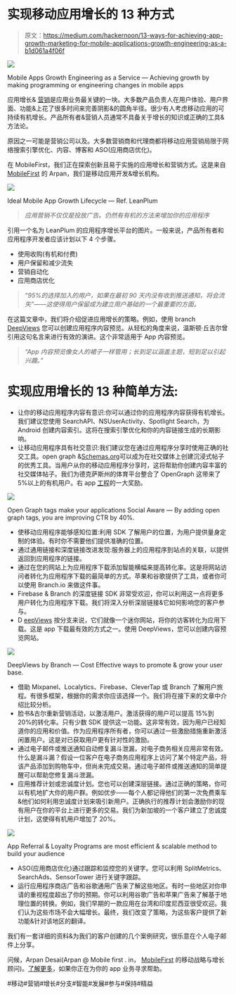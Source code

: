 # 实现移动应用增长的 13 种方式

> 原文：<https://medium.com/hackernoon/13-ways-for-achieving-app-growth-marketing-for-mobile-applications-growth-engineering-as-a-b1d061a4f06f>

![](img/16a8c9c423cc65f1ac83e543c6402495.png)

Mobile Apps Growth Engineering as a Service — Achieving growth by making programming or engineering changes in mobile apps

应用增长& [营销](https://hackernoon.com/tagged/marketing)是应用业务最关键的一块。大多数产品负责人在用户体验、用户界面、功能&上花了很多时间来完善阴影&的圆角半径。很少有人考虑移动应用的可持续有机增长。产品所有者&营销人员通常不具备关于增长的知识或正确的工具&方法论。

原因之一可能是营销公司以及。大多数营销商和代理商都将移动应用营销局限于网络搜索引擎优化、内容、博客和 ASO(应用商店优化)。

在 MobileFirst，我们正在探索创新且易于实施的应用增长和营销方式。这是来自 [MobileFirst](https://mobilefirst.in/) 的 Arpan，我们是移动应用开发&增长机构。

![](img/b2fb8c55712eb558db510e7dfcd32e01.png)

Ideal Mobile App Growth Lifecycle — Ref. LeanPlum

> *应用营销不仅仅是投放广告。仍然有有机的方法来增加你的应用程序*

引用一个名为 LeanPlum 的应用程序增长平台的图片。一般来说，产品所有者和应用程序开发者应该计划以下 4 个步骤。

*   使用收购(有机和付费)
*   用户保留和减少流失
*   营销自动化
*   应用商店优化

> *“95%的选择加入的用户，如果在最初 90 天内没有收到推送通知，将会流失”——这使得用户保留成为建立用户基础的一个最重要的方面。*

在这篇文章中，我们将介绍促进应用增长的策略。例如，使用 branch [DeepViews](https://branch.io/deepviews/) 您可以创建应用程序内容预览。从轻松的角度来说，温斯顿·丘吉尔曾引用这句名言来进行有效的演讲。这个非常适用于 App 内容预览。

> *“App 内容预览像女人的裙子一样管用；长到足以涵盖主题，短到足以引起兴趣。”*

# 实现应用增长的 13 种简单方法:

*   让你的移动应用程序内容有意识:你可以通过你的应用程序内容获得有机增长。我们建议您使用 SearchAPI、NSUserActivity、Spotlight Search，为 Android 创建内容索引。这将在搜索引擎优化和你的内容链接生成的长期影响。
*   让移动应用程序具有社交意识:我们建议您在通过应用程序分享时使用正确的社交工具。open graph &[Schemas.org](http://schemas.org/)可以成为在社交媒体上创建沉浸式帖子的优秀工具。当用户从你的移动应用程序分享时，这将帮助你创建内容丰富的社交媒体帖子。我们为德克萨斯州的体育平台整合了 OpenGraph 这带来了 5%以上的有机用户。右 app [工程](https://hackernoon.com/tagged/engineering)的一大奖励。

![](img/dca0505d245087dcc0e21bb8c7a816c5.png)

Open Graph tags make your applications Social Aware — By adding open graph tags, you are improving CTR by 40%.

*   使移动应用程序能够感知位置:利用 SDK 了解用户的位置，为用户提供量身定制的体验。有时你不需要他们提供准确的位置。
*   通过通用链接和深度链接改进发现:服务器上的应用程序到站点的关联，以提供返回到应用程序的链接。
*   通过在您的网站上为应用程序下载添加智能横幅来提高转化率。这是将网站访问者转化为应用程序下载的最简单的方式。苹果和谷歌提供了工具，或者你可以使用 Branch.io 来做这件事。
*   Firebase & Branch 的深度链接 SDK 非常受欢迎，你可以利用这一点将更多用户转化为应用程序下载。我们将深入分析深层链接&它如何影响您的客户参与。
*   D [eepViews](https://branch.io/deepviews/) 按分支来说，它们就像一个迷你网站，将你的访客转化为应用下载。这是 app 下载最有效的方式之一。使用 DeepViews，您可以创建内容预览网站。

![](img/6f72ca5e5731f0f19cf1d04abec766d7.png)

DeepViews by Branch — Cost Effective ways to promote & grow your user base.

*   借助 Mixpanel、Localytics、Firebase、CleverTap 或 Branch 了解用户旅程。有很多框架，根据你的需求你应该选择一个。我们将在接下来的文章中介绍比较分析。
*   脸书&古尔重新营销活动，以激活用户。激活获得的用户可以提高 15%到 20%的转化率。只有少数 SDK 提供这一功能。这非常有效，因为用户已经知道你的应用和价值。作为应用程序所有者，你可以通过一些激励措施重新激活闲置用户。这是对已获取用户更有针对性的激励。
*   通过电子邮件或推送通知自动修复漏斗泄漏，对电子商务相关应用非常有效。什么是漏斗漏？假设一位客户在电子商务应用程序上访问了某个特定产品，将该产品添加到购物车中，但尚未完成交易。通过电子邮件或推送通知的简单提醒可以帮助您修复漏斗泄漏。
*   应用推荐计划或忠诚度计划。您也可以创建深层链接。通过正确的策略，你可以有机地扩大你的用户群。例如优步——每个人都记得他们的第一次免费乘车&他们如何利用忠诚度计划来吸引新用户。正确执行的推荐计划会激励你的现有用户在你的平台上进行更多的交易。我们为新加坡的一个客户建立了忠诚度计划，这使得有机用户增加了 20%。

![](img/e8ac13ab8125c84848209107933d0057.png)

App Referral & Loyalty Programs are most efficient & scalable method to build your audience

*   ASO(应用商店优化)通过跟踪和监控您的关键字。您可以利用 SplitMetrics、SearchAds、SensorTower 进行关键字跟踪。
*   运行应用程序商店广告和谷歌通用广告来了解这些地区。有时一些地区对你申请的重视程度超出了你的预期。你可以利用谷歌广告和苹果广告来了解基于地理位置的转换。例如，我们早期的一款应用在台湾和印度尼西亚很受欢迎。我们认为这些市场不会大幅增长。最终，我们改变了策略，为这些客户提供了新功能&针对该地区的翻译。

我们有一套详细的资料&为我们的客户创建的几个案例研究，很乐意在个人电子邮件上分享。

问候，Arpan Desai(Arpan @ Mobile first . in， [MobileFirst](https://www.mobilefirst.in/app-growth-marketing-service) 的移动战略与增长顾问)。[了解更多](https://www.mobilefirst.in/app-growth-marketing-service)，如果你正在为你的 app 业务寻求帮助。

#移动#营销#增长#分支#智能#发展#参与#保持#精益